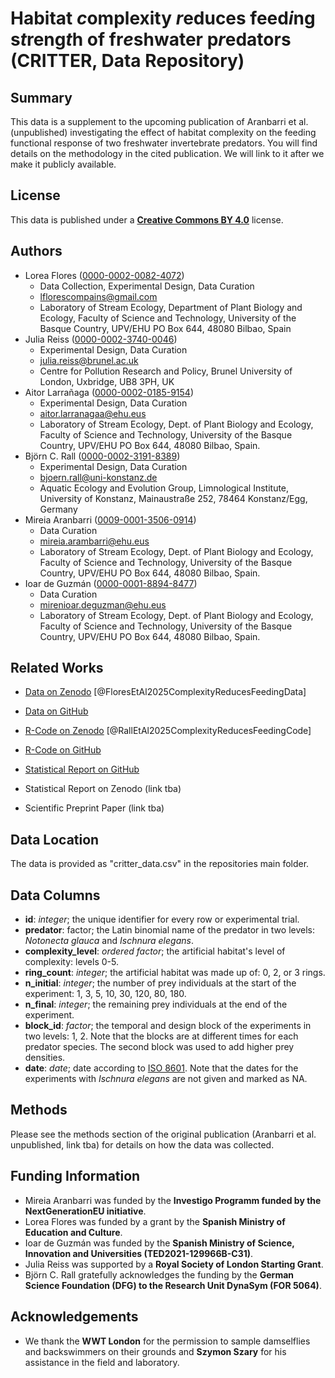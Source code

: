 # Habitat *c*omplexity *r*educes feed*i*ng s*t*reng*t*h of fr*e*shwater p*r*edators (CRITTER, Data Repository)

## Summary

This data is a supplement to the upcoming publication of Aranbarri et al. (unpublished) investigating the effect of habitat complexity on the feeding functional response of two freshwater invertebrate predators. You will find details on the methodology in the cited publication. We will link to it after we make it publicly available.

## License

This data is published under a [**Creative Commons BY 4.0**](https://creativecommons.org/licenses/by/4.0/) license.

## Authors

-   Lorea Flores ([0000-0002-0082-4072](https://orcid.org/0000-0002-0082-4072))
    -   Data Collection, Experimental Design, Data Curation
    -   [lflorescompains@gmail.com](lflorescompains@gmail.com)
    -   Laboratory of Stream Ecology, Department of Plant Biology and Ecology, Faculty of Science and Technology, University of the Basque Country, UPV/EHU PO Box 644, 48080 Bilbao, Spain
-   Julia Reiss ([0000-0002-3740-0046](https://orcid.org/0000-0002-3740-0046))
    -   Experimental Design, Data Curation
    -   [julia.reiss@brunel.ac.uk](julia.reiss@brunel.ac.uk)
    -   Centre for Pollution Research and Policy, Brunel University of London, Uxbridge, UB8 3PH, UK
-   Aitor Larrañaga ([0000-0002-0185-9154](https://orcid.org/0000-0002-0185-9154))
    -   Experimental Design, Data Curation
    -   [aitor.larranagaa@ehu.eus](aitor.larranagaa@ehu.eus)
    -   Laboratory of Stream Ecology, Dept. of Plant Biology and Ecology, Faculty of Science and Technology, University of the Basque Country, UPV/EHU PO Box 644, 48080 Bilbao, Spain.
-   Björn C. Rall ([0000-0002-3191-8389](https://orcid.org/0000-0002-3191-8389))
    -   Experimental Design, Data Curation
    -   [bjoern.rall@uni-konstanz.de](bjoern.rall@uni-konstanz.de)
    -   Aquatic Ecology and Evolution Group, Limnological Institute, University of Konstanz, Mainaustraße 252, 78464 Konstanz/Egg, Germany
-   Mireia Aranbarri ([0009-0001-3506-0914](https://orcid.org/0009-0001-3506-0914))
    -   Data Curation
    -   [mireia.arambarri@ehu.eus](mireia.arambarri@ehu.eus)
    -   Laboratory of Stream Ecology, Dept. of Plant Biology and Ecology, Faculty of Science and Technology, University of the Basque Country, UPV/EHU PO Box 644, 48080 Bilbao, Spain.
-   Ioar de Guzmán ([0000-0001-8894-8477](https://orcid.org/0000-0001-8894-8477))
    -   Data Curation
    -   [mirenioar.deguzman@ehu.eus](mirenioar.deguzman@ehu.eus)
    -   Laboratory of Stream Ecology, Dept. of Plant Biology and Ecology, Faculty of Science and Technology, University of the Basque Country, UPV/EHU PO Box 644, 48080 Bilbao, Spain.

## Related Works

-   [Data on Zenodo](https://doi.org/10.5281/zenodo.14891980) [@FloresEtAl2025ComplexityReducesFeedingData]

-   [Data on GitHub](https://github.com/b-c-r/CRITTERdata)

-   [R-Code on Zenodo](https://doi.org/10.5281/zenodo.14894598) [@RallEtAl2025ComplexityReducesFeedingCode]

-   [R-Code on GitHub](https://github.com/b-c-r/CRITTERdata)

-   [Statistical Report on GitHub](https://github.com/b-c-r/CRITTERstatistics)

-   Statistical Report on Zenodo (link tba)

-   Scientific Preprint Paper (link tba)

## Data Location

The data is provided as "critter_data.csv" in the repositories main folder.

## Data Columns

-   **id**: *integer*; the unique identifier for every row or experimental trial.
-   **predator**: factor; the Latin binomial name of the predator in two levels: *Notonecta glauca* and *Ischnura elegans*.
-   **complexity_level**: *ordered factor*; the artificial habitat's level of complexity: levels 0-5.
-   **ring_count**: *integer*; the artificial habitat was made up of: 0, 2, or 3 rings.
-   **n_initial**: *integer*; the number of prey individuals at the start of the experiment: 1, 3, 5, 10, 30, 120, 80, 180.
-   **n_final**: *integer*; the remaining prey individuals at the end of the experiment.
-   **block_id**: *factor*; the temporal and design block of the experiments in two levels: 1, 2. Note that the blocks are at different times for each predator species. The second block was used to add higher prey densities.
-   **date**: *date*; date according to [ISO 8601](https://en.wikipedia.org/wiki/ISO_8601). Note that the dates for the experiments with *Ischnura elegans* are not given and marked as NA.

## Methods

Please see the methods section of the original publication (Aranbarri et al. unpublished, link tba) for details on how the data was collected.

## Funding Information

-   Mireia Aranbarri was funded by the **Investigo Programm funded by the NextGenerationEU initiative**.
-   Lorea Flores was funded by a grant by the **Spanish Ministry of Education and Culture**.
-   Ioar de Guzmán was funded by the **Spanish Ministry of Science, Innovation and Universities (TED2021-129966B-C31)**.
-   Julia Reiss was supported by a **Royal Society of London Starting Grant**.
-   Björn C. Rall gratefully acknowledges the funding by the **German Science Foundation (DFG) to the Research Unit DynaSym (FOR 5064)**.

## Acknowledgements

-   We thank the **WWT London** for the permission to sample damselflies and backswimmers on their grounds and **Szymon Szary** for his assistance in the field and laboratory.
